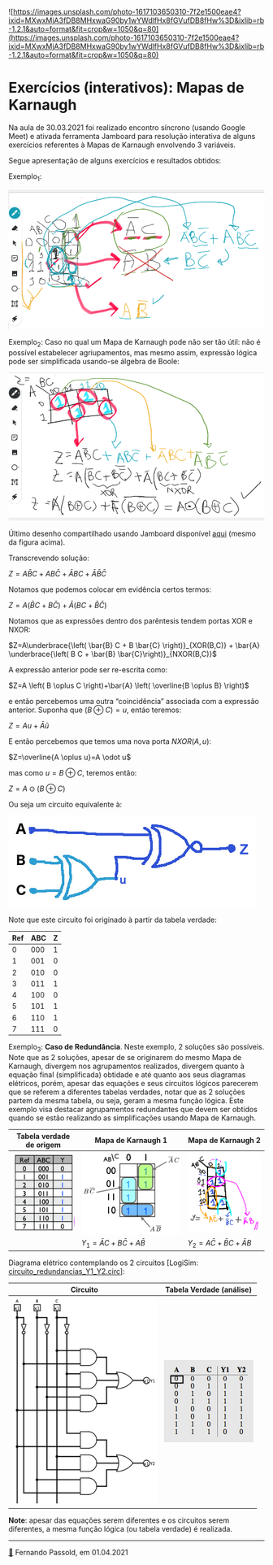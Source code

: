 ![https://images.unsplash.com/photo-1617103650310-7f2e1500eae4?ixid=MXwxMjA3fDB8MHxwaG90by1wYWdlfHx8fGVufDB8fHw%3D&ixlib=rb-1.2.1&auto=format&fit=crop&w=1050&q=80](https://images.unsplash.com/photo-1617103650310-7f2e1500eae4?ixid=MXwxMjA3fDB8MHxwaG90by1wYWdlfHx8fGVufDB8fHw%3D&ixlib=rb-1.2.1&auto=format&fit=crop&w=1050&q=80)

# Exercícios (interativos): Mapas de Karnaugh

Na aula de 30.03.2021 foi realizado encontro síncrono (usando Google Meet) e ativada ferramenta Jamboard para resolução interativa de alguns exercícios referentes à Mapas de Karnaugh envolvendo 3 variáveis.

Segue apresentação de alguns exercícios e resultados obtidos:

Exemplo$_1$:

![exemplo_1_Mapa_Karnaugh_3_var.png](exemplo_1_Mapa_Karnaugh_3_var.png)

Exemplo$_2$: Caso no qual um Mapa de Karnaugh pode não ser tão útil: não é possível estabelecer agriupamentos, mas mesmo assim, expressão lógica pode ser simplificada usando-se álgebra de Boole:

![exemplo_3_portas_xor_nxor.png](exemplo_3_portas_xor_nxor.png)

Último desenho compartilhado usando Jamboard disponível [aqui](https://jamboard.google.com/d/1bx3sV3WvNVW7h5eD-XZZP6iQdPQcssNyc7p3VmqGMrs/edit?usp=sharing) (mesmo da figura acima).

Transcrevendo solução:

$Z=A \bar{B} C + A B \bar{C} + \bar{A} B C + \bar{A} \bar{B} \bar{C}$

Notamos que podemos colocar em evidência certos termos:

$Z=A\left( \bar{B} C + B \bar{C} \right)+ \bar{A}\left( B C + \bar{B} \bar{C}\right)$

Notamos que as expressões dentro dos parêntesis tendem portas XOR e NXOR:

$Z=A\underbrace{\left( \bar{B} C + B \bar{C} \right)}_{XOR(B,C)} + \bar{A} \underbrace{\left( B C + \bar{B} \bar{C}\right)}_{NXOR(B,C)}$

A expressão anterior pode ser re-escrita como:

$Z=A \left( B \oplus C \right)+\bar{A} \left( \overline{B \oplus B} \right)$

e então percebemos uma outra “coincidência” associada com a expressão anterior. Suponha que $\left( B \oplus C\right)=u$, entáo teremos:

$Z=A u + \bar{A} \bar{u}$

E então percebemos que temos uma nova porta $NXOR(A,u)$:

$Z=\overline{A \oplus u}=A \odot u$

mas como $u=B \oplus C$, teremos então:

$Z=A \odot \left( B \oplus C\right)$

Ou seja um circuito equivalente à:

![caso_redundante_01_circuito](caso_redundante_01_circuito.jpg)

Note que este circuito foi originado à partir da tabela verdade:

| Ref | ABC | Z |
| --- | --- | --- |
| 0 | 000 | 1 |
| 1 | 001 | 0 |
| 2 | 010 | 0 |
| 3 | 011 | 1 |
| 4 | 100 | 0 |
| 5 | 101 | 1 |
| 6 | 110 | 1 |
| 7 | 111 | 0 |



Exemplo$_3$: **Caso de Redundância**. Neste exemplo, 2 soluções são possíveis. Note que as 2 soluções, apesar de se originarem do mesmo Mapa de Karnaugh, divergem nos agrupamentos realizados, divergem quanto à equação final (simplificada) obtidade e até quanto aos seus diagramas elétricos, porém, apesar das equações e seus circuitos lógicos parecerem que se referem a diferentes tabelas verdades, notar que as 2 soluções partem da mesma tabela, ou seja, geram a mesma função lógica. Este exemplo visa destacar agrupamentos redundantes que devem ser obtidos quando se estão realizando as simplificações usando Mapa de Karnaugh.

| Tabela verdade de origem                                     | Mapa de Karnaugh 1                            | Mapa de Karnaugh 2                                           |
| ------------------------------------------------------------ | --------------------------------------------- | ------------------------------------------------------------ |
| ![tabela_verdade_caso_redundante_01](tabela_verdade_caso_redundante_01.png) | ![caso_redundante_02](caso_redundante_02.png) | <img src="caso_redundante_01.png" alt="caso_redundante_01" style="zoom:40%;" /> |
|                                                              | $Y_1=\bar{A}C+B\bar{C}+A\bar{B}$              | $Y_2=A\bar{C}+\bar{B}C+\bar{A}B$                             |

Diagrama elétrico contemplando os 2 circuitos [LogiSim: [circuito_redundancias_Y1_Y2.circ](circuito_redundancias_Y1_Y2.circ)]:

| Circuito                                                     | Tabela Verdade (análise)                                     |
| ------------------------------------------------------------ | ------------------------------------------------------------ |
| <img src="circuito_redundancias_Y1_Y2.png" alt="circuito_redundancias_Y1_Y2" style="zoom:40%;" /> | ![circuito_redundancias_Y1_Y2_tabela_verdade](circuito_redundancias_Y1_Y2_tabela_verdade.png) |

**Note**: apesar das equações serem diferentes e os circuitos serem diferentes, a mesma função lógica (ou tabela verdade) é realizada.



---

[🎵](https://youtu.be/T4HdnkzcUFU) Fernando Passold, em 01.04.2021